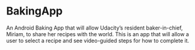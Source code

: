 # BakingApp
An Android Baking App that will allow Udacity’s resident baker-in-chief, Miriam, to share her recipes with the world. 
This is an app that will allow a user to select a recipe and see video-guided steps for how to complete it.
